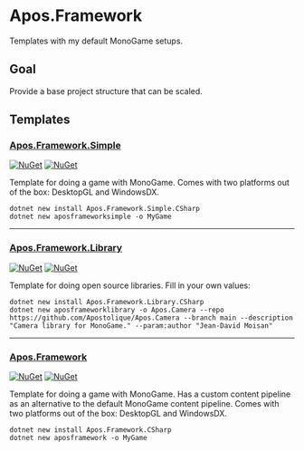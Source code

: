 # Apos.Framework

Templates with my default MonoGame setups.

## Goal

Provide a base project structure that can be scaled.

## Templates

### [Apos.Framework.Simple](./Source/Simple/)

[![NuGet](https://img.shields.io/nuget/v/Apos.Framework.Simple.CSharp.svg)](https://www.nuget.org/packages/Apos.Framework.Simple.CSharp/) [![NuGet](https://img.shields.io/nuget/dt/Apos.Framework.Simple.CSharp.svg)](https://www.nuget.org/packages/Apos.Framework.Simple.CSharp/)

Template for doing a game with MonoGame. Comes with two platforms out of the box: DesktopGL and WindowsDX.

```
dotnet new install Apos.Framework.Simple.CSharp
dotnet new aposframeworksimple -o MyGame
```

---

### [Apos.Framework.Library](./Source/Library/)

[![NuGet](https://img.shields.io/nuget/v/Apos.Framework.Library.CSharp.svg)](https://www.nuget.org/packages/Apos.Framework.Library.CSharp/) [![NuGet](https://img.shields.io/nuget/dt/Apos.Framework.Library.CSharp.svg)](https://www.nuget.org/packages/Apos.Framework.Library.CSharp/)

Template for doing open source libraries. Fill in your own values:

```
dotnet new install Apos.Framework.Library.CSharp
dotnet new aposframeworklibrary -o Apos.Camera --repo https://github.com/Apostolique/Apos.Camera --branch main --description "Camera library for MonoGame." --param:author "Jean-David Moisan"
```

---

### [Apos.Framework](./Source/Full/)

[![NuGet](https://img.shields.io/nuget/v/Apos.Framework.CSharp.svg)](https://www.nuget.org/packages/Apos.Framework.CSharp/) [![NuGet](https://img.shields.io/nuget/dt/Apos.Framework.CSharp.svg)](https://www.nuget.org/packages/Apos.Framework.CSharp/)

Template for doing a game with MonoGame. Has a custom content pipeline as an alternative to the default MonoGame content pipeline. Comes with two platforms out of the box: DesktopGL and WindowsDX.

```
dotnet new install Apos.Framework.CSharp
dotnet new aposframework -o MyGame
```
